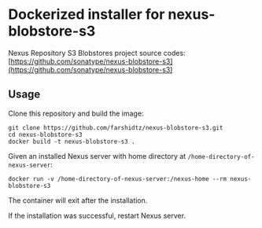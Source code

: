 # Dockerized installer for nexus-blobstore-s3
Nexus Repository S3 Blobstores project source codes: [https://github.com/sonatype/nexus-blobstore-s3](https://github.com/sonatype/nexus-blobstore-s3)

## Usage

Clone this repository and build the image:
```
git clone https://github.com/farshidtz/nexus-blobstore-s3.git
cd nexus-blobstore-s3
docker build -t nexus-blobstore-s3 .
```

Given an installed Nexus server with home directory at `/home-directory-of-nexus-server`:
```
docker run -v /home-directory-of-nexus-server:/nexus-home --rm nexus-blobstore-s3
```
The container will exit after the installation.

If the installation was successful, restart Nexus server.
